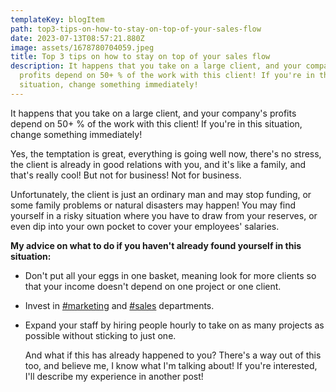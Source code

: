 ```yaml
---
templateKey: blogItem
path: top3-tips-on-how-to-stay-on-top-of-your-sales-flow
date: 2023-07-13T08:57:21.880Z
image: assets/1678780704059.jpeg
title: Top 3 tips on how to stay on top of your sales flow
description: It happens that you take on a large client, and your company's
  profits depend on 50+ % of the work with this client! If you're in this
  situation, change something immediately!
---
```

It happens that you take on a large client, and your company's profits depend on 50+ % of the work with this client! If you're in this situation, change something immediately!

Yes, the temptation is great, everything is going well now, there's no stress, the client is already in good relations with you, and it's like a family, and that's really cool! But not for business! Not for business.

Unfortunately, the client is just an ordinary man and may stop funding, or some family problems or natural disasters may happen! You may find yourself in a risky situation where you have to draw from your reserves, or even dip into your own pocket to cover your employees' salaries.

**My advice on what to do if you haven't already found yourself in this situation:**

* Don't put all your eggs in one basket, meaning look for more clients so that your income doesn't depend on one project or one client.
* Invest in [\#marketing](https://www.linkedin.com/feed/hashtag/?keywords=marketing&highlightedUpdateUrns=urn%3Ali%3Aactivity%3A7041316629149851650) and [\#sales](https://www.linkedin.com/feed/hashtag/?keywords=sales&highlightedUpdateUrns=urn%3Ali%3Aactivity%3A7041316629149851650) departments.
* Expand your staff by hiring people hourly to take on as many projects as possible without sticking to just one.

  And what if this has already happened to you? There's a way out of this too, and believe me, I know what I'm talking about! If you're interested, I'll describe my experience in another post!